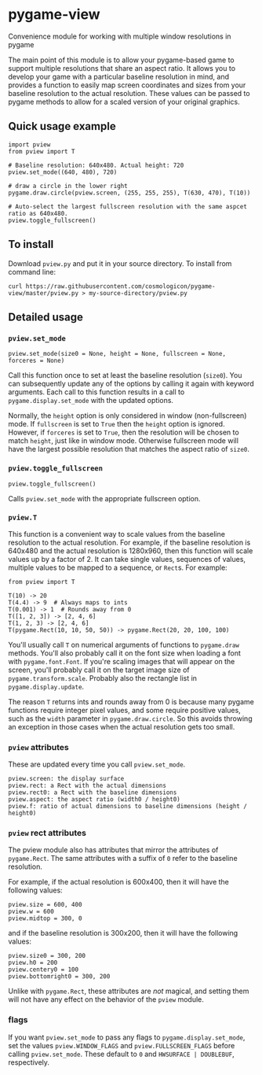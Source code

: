 # pygame-view
Convenience module for working with multiple window resolutions in pygame

The main point of this module is to allow your pygame-based game to support multiple resolutions
that share an aspect ratio. It allows you to develop your game with a particular baseline
resolution in mind, and provides a function to easily map screen coordinates and sizes from your
baseline resolution to the actual resolution. These values can be passed to pygame methods to allow
for a scaled version of your original graphics.

## Quick usage example

	import pview
	from pview import T
	
	# Baseline resolution: 640x480. Actual height: 720
	pview.set_mode((640, 480), 720)
	
	# draw a circle in the lower right
	pygame.draw.circle(pview.screen, (255, 255, 255), T(630, 470), T(10))

	# Auto-select the largest fullscreen resolution with the same aspcet ratio as 640x480.
	pview.toggle_fullscreen()

## To install

Download `pview.py` and put it in your source directory. To install from command line:

	curl https://raw.githubusercontent.com/cosmologicon/pygame-view/master/pview.py > my-source-directory/pview.py

## Detailed usage

### `pview.set_mode`

	pview.set_mode(size0 = None, height = None, fullscreen = None, forceres = None)

Call this function once to set at least the baseline resolution (`size0`). You can subsequently
update any of the options by calling it again with keyword arguments. Each call to this function
results in a call to `pygame.display.set_mode` with the updated options.

Normally, the `height` option is only considered in window (non-fullscreen) mode. If `fullscreen` is
set to `True` then the `height` option is ignored. However, if `forceres` is set to `True`, then the
resolution will be chosen to match `height`, just like in window mode. Otherwise fullscreen mode
will have the largest possible resolution that matches the aspect ratio of `size0`.

### `pview.toggle_fullscreen`

	pview.toggle_fullscreen()

Calls `pview.set_mode` with the appropriate fullscreen option.

### `pview.T`

This function is a convenient way to scale values from the baseline resolution to the actual
resolution. For example, if the baseline resolution is 640x480 and the actual resolution is
1280x960, then this function will scale values up by a factor of 2. It can take single values,
sequences of values, multiple values to be mapped to a sequence, or `Rect`s. For example:

	from pview import T

	T(10) -> 20
	T(4.4) -> 9  # Always maps to ints
	T(0.001) -> 1  # Rounds away from 0
	T([1, 2, 3]) -> [2, 4, 6]
	T(1, 2, 3) -> [2, 4, 6]
	T(pygame.Rect(10, 10, 50, 50)) -> pygame.Rect(20, 20, 100, 100)

You'll usually call `T` on numerical arguments of functions to `pygame.draw` methods. You'll also
probably call it on the font size when loading a font with `pygame.font.Font`. If you're scaling
images that will appear on the screen, you'll probably call it on the target image size of
`pygame.transform.scale`. Probably also the rectangle list in `pygame.display.update`.

The reason `T` returns ints and rounds away from 0 is because many pygame functions require integer
pixel values, and some require positive values, such as the `width` parameter in
`pygame.draw.circle`. So this avoids throwing an exception in those cases when the actual resolution
gets too small.

### `pview` attributes

These are updated every time you call `pview.set_mode`.

	pview.screen: the display surface
	pview.rect: a Rect with the actual dimensions
	pview.rect0: a Rect with the baseline dimensions
	pview.aspect: the aspect ratio (width0 / height0)
	pview.f: ratio of actual dimensions to baseline dimensions (height / height0)

### `pview` rect attributes

The pview module also has attributes that mirror the attributes of `pygame.Rect`. The same attributes
with a suffix of `0` refer to the baseline resolution.

For example, if the actual resolution is 600x400, then it will have the following values:

	pview.size = 600, 400
	pview.w = 600
	pview.midtop = 300, 0

and if the baseline resolution is 300x200, then it will have the following values:

	pview.size0 = 300, 200
	pview.h0 = 200
	pview.centery0 = 100
	pview.bottomright0 = 300, 200

Unlike with `pygame.Rect`, these attributes are *not* magical, and setting them will not have any
effect on the behavior of the `pview` module.

### flags

If you want `pview.set_mode` to pass any flags to `pygame.display.set_mode`, set the values
`pview.WINDOW_FLAGS` and `pview.FULLSCREEN_FLAGS` before calling `pview.set_mode`. These default to
`0` and `HWSURFACE | DOUBLEBUF`, respectively.
